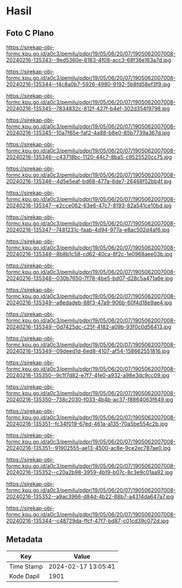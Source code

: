 # Hasil

## Foto C Plano

https://sirekap-obj-formc.kpu.go.id/a0c3/pemilu/pdpr/19/05/06/20/07/1905062007008-20240216-135343--9ed5360e-8183-4f08-acc3-68f36e163a7d.jpg

https://sirekap-obj-formc.kpu.go.id/a0c3/pemilu/pdpr/19/05/06/20/07/1905062007008-20240216-135344--f4c8a0b7-5926-4980-9192-5b8fd58ef3f9.jpg

https://sirekap-obj-formc.kpu.go.id/a0c3/pemilu/pdpr/19/05/06/20/07/1905062007008-20240216-135345--7834832c-812f-427f-b4ef-302d354f9798.jpg

https://sirekap-obj-formc.kpu.go.id/a0c3/pemilu/pdpr/19/05/06/20/07/1905062007008-20240216-135345--10a7f65e-faf2-4a88-b8e0-85b7739a367d.jpg

https://sirekap-obj-formc.kpu.go.id/a0c3/pemilu/pdpr/19/05/06/20/07/1905062007008-20240216-135346--c43718bc-1120-44c7-8ba5-c9525520cc75.jpg

https://sirekap-obj-formc.kpu.go.id/a0c3/pemilu/pdpr/19/05/06/20/07/1905062007008-20240216-135346--4d5e5eaf-bd68-477a-8de7-26468f52bb4f.jpg

https://sirekap-obj-formc.kpu.go.id/a0c3/pemilu/pdpr/19/05/06/20/07/1905062007008-20240216-135347--e2cce062-63e6-47c7-8193-82a541ce10bd.jpg

https://sirekap-obj-formc.kpu.go.id/a0c3/pemilu/pdpr/19/05/06/20/07/1905062007008-20240216-135347--7481231c-faab-4d94-977a-e8ac502d4af6.jpg

https://sirekap-obj-formc.kpu.go.id/a0c3/pemilu/pdpr/19/05/06/20/07/1905062007008-20240216-135348--8b8b1c58-cd62-40ca-8f2c-1e0968aee03b.jpg

https://sirekap-obj-formc.kpu.go.id/a0c3/pemilu/pdpr/19/05/06/20/07/1905062007008-20240216-135348--030b7650-7f78-4be5-bd07-d28c5a471a6e.jpg

https://sirekap-obj-formc.kpu.go.id/a0c3/pemilu/pdpr/19/05/06/20/07/1905062007008-20240216-135349--a8edadeb-88f3-47a9-906b-60f4d18e9ae4.jpg

https://sirekap-obj-formc.kpu.go.id/a0c3/pemilu/pdpr/19/05/06/20/07/1905062007008-20240216-135349--0d7425dc-c25f-4182-a09b-93f0c0d56413.jpg

https://sirekap-obj-formc.kpu.go.id/a0c3/pemilu/pdpr/19/05/06/20/07/1905062007008-20240216-135349--09deed1d-6ed8-4107-af54-158662551816.jpg

https://sirekap-obj-formc.kpu.go.id/a0c3/pemilu/pdpr/19/05/06/20/07/1905062007008-20240216-135350--9c1f7d82-e7f7-4fe0-a932-a98e3dc9cc09.jpg

https://sirekap-obj-formc.kpu.go.id/a0c3/pemilu/pdpr/19/05/06/20/07/1905062007008-20240216-135350--738c2030-f033-4b4b-ac37-f8864063f649.jpg

https://sirekap-obj-formc.kpu.go.id/a0c3/pemilu/pdpr/19/05/06/20/07/1905062007008-20240216-135351--fc34f019-67ed-461a-a135-70a5be554c2b.jpg

https://sirekap-obj-formc.kpu.go.id/a0c3/pemilu/pdpr/19/05/06/20/07/1905062007008-20240216-135351--91902555-ae13-4500-ac8e-9ce2ec787ae0.jpg

https://sirekap-obj-formc.kpu.go.id/a0c3/pemilu/pdpr/19/05/06/20/07/1905062007008-20240216-135352--c20a2b98-3959-4b19-b07c-8c3e9c01aa92.jpg

https://sirekap-obj-formc.kpu.go.id/a0c3/pemilu/pdpr/19/05/06/20/07/1905062007008-20240216-135352--a9ac3966-d84d-4b22-88b7-a4314da647a7.jpg

https://sirekap-obj-formc.kpu.go.id/a0c3/pemilu/pdpr/19/05/06/20/07/1905062007008-20240216-135344--c48729da-ffcf-47f7-bd87-c01cd39c072d.jpg


## Metadata

| Key        | Value               |
| ---------- | ------------------- |
| Time Stamp | 2024-02-17 13:05:41 |
| Kode Dapil | 1901                |



